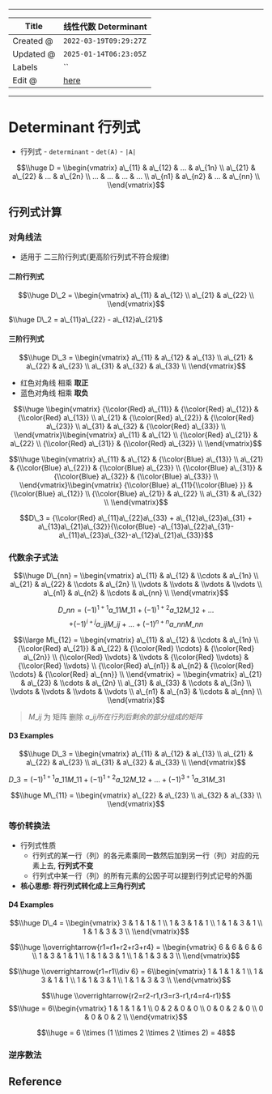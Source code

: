 -----

| Title     | 线性代数 Determinant                                  |
| --------- | ------------------------------------------------- |
| Created @ | `2022-03-19T09:29:27Z`                            |
| Updated @ | `2025-01-14T06:23:05Z`                            |
| Labels    | \`\`                                              |
| Edit @    | [here](https://github.com/junxnone/math/issues/3) |

-----

# Determinant 行列式

  - 行列式 - `determinant` - `det(A)` - `|A|`

$$\\huge D = \\begin{vmatrix} a\_{11} & a\_{12} & ... & a\_{1n} \\
a\_{21} & a\_{22} & ... & a\_{2n} \\ ... & ... & ... & ... \\ a\_{n1} &
a\_{n2} & ... & a\_{nn} \\ \\end{vmatrix}$$

## 行列式计算

### 对角线法

  - 适用于 二三阶行列式(更高阶行列式不符合规律)

#### 二阶行列式

$$\\huge D\_2 = \\begin{vmatrix} a\_{11} & a\_{12} \\ a\_{21} & a\_{22}
\\ \\end{vmatrix}$$

$\\huge D\_2 = a\_{11}a\_{22} - a\_{12}a\_{21}$

#### 三阶行列式

$$\\huge D\_3 = \\begin{vmatrix} a\_{11} & a\_{12} & a\_{13} \\ a\_{21}
& a\_{22} & a\_{23} \\ a\_{31} & a\_{32} & a\_{33} \\ \\end{vmatrix}$$

  - 红色对角线 相乘 **取正**
  - 蓝色对角线 相乘 **取负**

$$\\huge \\begin{vmatrix} {\\color{Red} a\_{11}} & {\\color{Red}
a\_{12}} & {\\color{Red} a\_{13}} \\ a\_{21} & {\\color{Red} a\_{22}} &
{\\color{Red} a\_{23}} \\ a\_{31} & a\_{32} & {\\color{Red} a\_{33}} \\
\\end{vmatrix}\\begin{vmatrix} a\_{11} & a\_{12} \\ {\\color{Red}
a\_{21}} & a\_{22} \\ {\\color{Red} a\_{31}} & {\\color{Red} a\_{32}} \\
\\end{vmatrix}$$

$$\\huge \\begin{vmatrix} a\_{11} & a\_{12} & {\\color{Blue} a\_{13}} \\
a\_{21} & {\\color{Blue} a\_{22}} & {\\color{Blue} a\_{23}} \\
{\\color{Blue} a\_{31}} & {\\color{Blue} a\_{32}} & {\\color{Blue}
a\_{33}} \\ \\end{vmatrix}\\begin{vmatrix} {\\color{Blue}
a\_{11}{\\color{Blue} }} & {\\color{Blue} a\_{12}} \\ {\\color{Blue}
a\_{21}} & a\_{22} \\ a\_{31} & a\_{32} \\ \\end{vmatrix}$$

$$D\_3 = {\\color{Red} a\_{11}a\_{22}a\_{33} + a\_{12}a\_{23}a\_{31} +
a\_{13}a\_{21}a\_{32}}{\\color{Blue}
-a\_{13}a\_{22}a\_{31}-a\_{11}a\_{23}a\_{32}-a\_{12}a\_{21}a\_{33}}$$

### 代数余子式法

$$\\huge D\_{nn} = \\begin{vmatrix} a\_{11} & a\_{12} & \\cdots &
a\_{1n} \\ a\_{21} & a\_{22} & \\cdots & a\_{2n} \\ \\vdots & \\vdots &
\\vdots & \\vdots \\ a\_{n1} & a\_{n2} & \\cdots & a\_{nn} \\
\\end{vmatrix}$$

$$D\_{nn} = (-1)^{1+1}a\_{11}M\_{11} + (-1)^{1+2}a\_{12}M\_{12} + ... $$
$$+ (-1)^{i+j}a\_{ij}M\_{ij} + ... + (-1)^{n+n}a\_{nn}M\_{nn}$$

$$\\large M\_{12} = \\begin{vmatrix} a\_{11} & a\_{12} & \\cdots &
a\_{1n} \\ {\\color{Red} a\_{21}} & a\_{22} & {\\color{Red} \\cdots} &
{\\color{Red} a\_{2n}} \\ {\\color{Red} \\vdots} & \\vdots &
{\\color{Red} \\vdots} & {\\color{Red} \\vdots} \\ {\\color{Red}
a\_{n1}} & a\_{n2} & {\\color{Red} \\cdots} & {\\color{Red} a\_{nn}} \\
\\end{vmatrix} = \\begin{vmatrix} a\_{21} & a\_{23} & \\cdots & a\_{2n}
\\ a\_{31} & a\_{33} & \\cdots & a\_{3n} \\ \\vdots & \\vdots & \\vdots
& \\vdots \\ a\_{n1} & a\_{n3} & \\cdots & a\_{nn} \\ \\end{vmatrix}$$

> $M\_{ij}$ 为 矩阵 删除 $a\_{ij} 所在行列后剩余的部分组成的矩阵$

#### D3 Examples

$$\\huge D\_3 = \\begin{vmatrix} a\_{11} & a\_{12} & a\_{13} \\ a\_{21}
& a\_{22} & a\_{23} \\ a\_{31} & a\_{32} & a\_{33} \\ \\end{vmatrix}$$

$D\_3 = (-1)^{1+1}a\_{11}M\_{11} + (-1)^{1+2}a\_{12}M\_{12} + ... +
(-1)^{3+1}a\_{31}M\_{31}$

$$\\huge M\_{11} = \\begin{vmatrix} a\_{22} & a\_{23} \\ a\_{32} &
a\_{33} \\ \\end{vmatrix}$$

### 等价转换法

  - 行列式性质
      - 行列式的某一行（列）的各元素乘同一数然后加到另一行（列）对应的元素上去, **行列式不变**
      - 行列式中某一行（列）的所有元素的公因子可以提到行列式记号的外面
  - **核心思想: 将行列式转化成上三角行列式**

#### D4 Examples

$$\\huge D\_4 = \\begin{vmatrix} 3 & 1 & 1 & 1 \\ 1 & 3 & 1 & 1 \\ 1 & 1
& 3 & 1 \\ 1 & 1 & 3 & 3 \\ \\end{vmatrix}$$

$$\\huge \\overrightarrow{r1=r1+r2+r3+r4} = \\begin{vmatrix} 6 & 6 & 6 &
6 \\ 1 & 3 & 1 & 1 \\ 1 & 1 & 3 & 1 \\ 1 & 1 & 3 & 3 \\ \\end{vmatrix}$$

$$\\huge \\overrightarrow{r1=r1\\div 6} = 6\\begin{vmatrix} 1 & 1 & 1 &
1 \\ 1 & 3 & 1 & 1 \\ 1 & 1 & 3 & 1 \\ 1 & 1 & 3 & 3 \\ \\end{vmatrix}$$

$$\\huge \\overrightarrow{r2=r2-r1,r3=r3-r1,r4=r4-r1}$$ $$\\huge =
6\\begin{vmatrix} 1 & 1 & 1 & 1 \\ 0 & 2 & 0 & 0 \\ 0 & 0 & 2 & 0 \\ 0 &
0 & 0 & 2 \\ \\end{vmatrix}$$

$$\\huge = 6 \\times (1 \\times 2 \\times 2 \\times 2) = 48$$

### 逆序数法

## Reference
